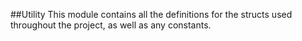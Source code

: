 ##Utility 
This module contains all the definitions for the structs used throughout the project, as well as any constants.